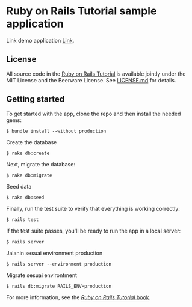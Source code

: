 # Ruby on Rails Tutorial sample application

Link demo application [Link](https://obscure-inlet-17617.herokuapp.com/).

## License

All source code in the [Ruby on Rails Tutorial](https://www.railstutorial.org/)
is available jointly under the MIT License and the Beerware License. See
[LICENSE.md](LICENSE.md) for details.

## Getting started

To get started with the app, clone the repo and then install the needed gems:

```
$ bundle install --without production
```

Create the database

```
$ rake db:create
```

Next, migrate the database:

```
$ rake db:migrate
```

Seed data

```
$ rake db:seed
```

Finally, run the test suite to verify that everything is working correctly:

```
$ rails test
```

If the test suite passes, you'll be ready to run the app in a local server:

```
$ rails server
```

Jalanin sesuai environment production

```
$ rails server --environment production
```

Migrate sesuai environtment

```
$ rails db:migrate RAILS_ENV=production
```

For more information, see the
[_Ruby on Rails Tutorial_ book](https://www.railstutorial.org/book).
